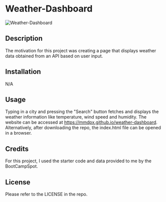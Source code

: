 # Weather-Dashboard

![Weather-Dashboard](https://raw.githubusercontent.com/MMDPX/JavaScript-Password-Generator/main/weather-dashboard.png)


## Description

The motivation for this project was creating a page that displays weather data obtained from an API based on user input.

## Installation

N/A

## Usage

Typing in a city and pressing the "Search" button fetches and displays the weather information like temperature, wind speed and humidity.
The website can be accessed at https://mmdpx.github.io/weather-dashboard.
Alternatively, after downloading the repo, the index.html file can be opened in a browser.

## Credits

For this project, I used the starter code and data provided to me by the BootCampSpot.

## License

Please refer to the LICENSE in the repo.
